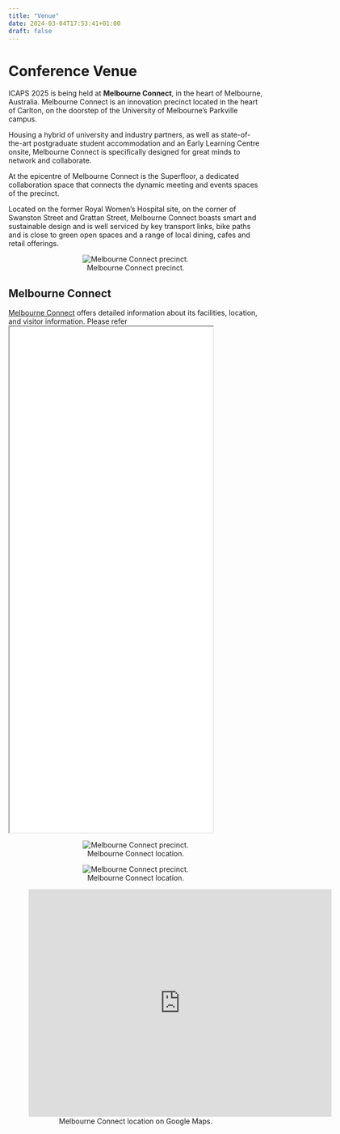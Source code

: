```yaml
---
title: "Venue"
date: 2024-03-04T17:53:41+01:00
draft: false
---
```


# Conference Venue

ICAPS 2025 is being held at **Melbourne Connect**, in the heart of Melbourne, Australia. Melbourne Connect is an innovation precinct located in the heart of Carlton, on the doorstep of the University of Melbourne’s Parkville campus. 

Housing a hybrid of university and industry partners, as well as state-of-the-art postgraduate student accommodation and an Early Learning Centre onsite, Melbourne Connect is specifically designed for great minds to network and collaborate. 

At the epicentre of Melbourne Connect is the Superfloor, a dedicated collaboration space that connects the dynamic meeting and events spaces of the precinct.

Located on the former Royal Women’s Hospital site, on the corner of Swanston Street and Grattan Street, Melbourne Connect boasts smart and sustainable design and is well serviced by key transport links, bike paths and is close to green open spaces and a range of local dining, cafes and retail offerings.

<!-- <figure>
<div style="text-align:center">
  <img
  src="/img/venue/melbourne_city.jpg"
  alt="Melbourne city skyline.">
  <figcaption>Melbourne city skyline.</figcaption>
</div>
</figure> -->

<figure>
<div style="text-align:center">
  <img
  src="/img/venue/melbourne_connect.jpg"
  alt="Melbourne Connect precinct.">
  <figcaption>Melbourne Connect precinct.</figcaption>
</div>
</figure>

## Melbourne Connect



[Melbourne Connect](https://melbourneconnect.com.au/) offers detailed information about its facilities, location, and visitor information. Please refer <iframe src="/files/Melbourne Connect Venue Brochure 2024.pdf" width="80%" height="1000px"></iframe>


<figure>
<div style="text-align:center">
  <img
  src="/img/venue/melbourne_connect_2.jpg"
  alt="Melbourne Connect precinct.">
  <figcaption>Melbourne Connect location.</figcaption>
</div>
</figure>

<figure>
<div style="text-align:center">
  <img
  src="/img/venue/ICAPS Floor Map.png"
  alt="Melbourne Connect precinct.">
  <figcaption>Melbourne Connect location.</figcaption>
</div>
</figure>



<figure>
<div style="text-align:center">
<iframe src="https://www.google.com/maps/embed?pb=!1m18!1m12!1m3!1d8152.353588048064!2d144.96181347684967!3d-37.80007413325727!2m3!1f0!2f0!3f0!3m2!1i1024!2i768!4f13.1!3m3!1m2!1s0x6ad64354a5744ae3%3A0xddc00c0dca7ffa97!2sMelbourne%20Connect!5e1!3m2!1sen!2sau!4v1745666246587!5m2!1sen!2sau" width="600" height="450" style="border:0;" allowfullscreen="" loading="lazy" referrerpolicy="no-referrer-when-downgrade"></iframe>
  <figcaption>Melbourne Connect location on Google Maps.</figcaption>
</div>
</figure>

<!-- What follows highlights key points to assist conference attendees. -->



<!-- Melbourne Connect is located at **700 Swanston Street, Carlton**, directly adjacent to the University of Melbourne and a short walk from Melbourne’s CBD. It is easily accessible by tram, bus, and bicycle, and is surrounded by cafes, restaurants, and cultural attractions.

## Facilities

### Fitness and Recreation

While Melbourne Connect itself focuses on innovation and collaboration, attendees interested in fitness and recreation can access facilities at the nearby University of Melbourne Sport Centre:

- **Fitness Centre**: Gym, cardio equipment, group fitness classes
- **Swimming Pool**: 25m heated indoor pool
- **Opening Hours**: Monday to Friday 6:00 am – 10:00 pm; Saturday & Sunday 8:00 am – 8:00 pm

(*University of Melbourne Sport Centre access may require day passes or registration.*)

## Getting to Melbourne Connect

### Walking
- Melbourne Connect is a 10–15 minute walk from Melbourne Central Station and many major hotels in the CBD.
- Scenic walks through Carlton Gardens or University Square are pleasant options.

### Public Transport
- **Trams**: Routes 1, 3, 5, 6, 16, 64, 67, 72 stop nearby (corner of Swanston and Grattan Streets).
- **Train**: Melbourne Central Station is the nearest major station, connected by tram or a short walk.
- **Bus**: Several bus routes also service the area.

### Cycling
- Bicycle parking is available at Melbourne Connect.
- Melbourne is a bike-friendly city with dedicated bike lanes around the precinct.

### Driving
- Limited street parking is available (metered).
- Nearby car parks include the University Square Car Park (fee applies).

## Weather

Melbourne’s weather in May and June is known for being highly variable — often referred to as "four seasons in one day." Expect cool to mild temperatures (10–18°C / 50–64°F), with a mix of sunshine, rain showers, and occasional wind. It’s recommended to bring layers and a compact umbrella.

## Poster Printing Options

If you are unable to bring a poster with you, here are some local printing services:

### Near Melbourne Connect
* **Kwik Kopy Carlton** — full-service printing, close to Melbourne Connect
* **Officeworks Melbourne CBD** — large-format poster printing

### Other Options
* **Snap Printing Melbourne**
* **Worldwide Printing Solutions**

We recommend contacting these services ahead of time to confirm pricing, file formats, and turnaround times. -->

